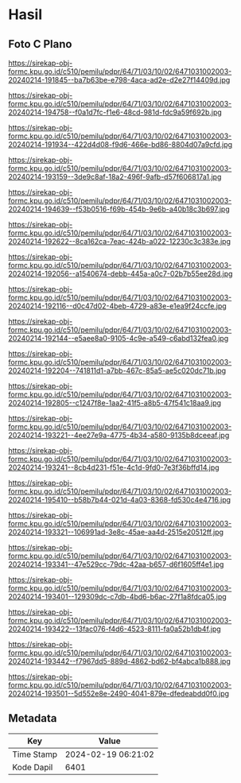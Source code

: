 # Hasil

## Foto C Plano

https://sirekap-obj-formc.kpu.go.id/c510/pemilu/pdpr/64/71/03/10/02/6471031002003-20240214-191845--ba7b63be-e798-4aca-ad2e-d2e27f14409d.jpg

https://sirekap-obj-formc.kpu.go.id/c510/pemilu/pdpr/64/71/03/10/02/6471031002003-20240214-194758--f0a1d7fc-f1e6-48cd-981d-fdc9a59f692b.jpg

https://sirekap-obj-formc.kpu.go.id/c510/pemilu/pdpr/64/71/03/10/02/6471031002003-20240214-191934--422d4d08-f9d6-466e-bd86-8804d07a9cfd.jpg

https://sirekap-obj-formc.kpu.go.id/c510/pemilu/pdpr/64/71/03/10/02/6471031002003-20240214-193159--3de9c8af-18a2-496f-9afb-d57f606817a1.jpg

https://sirekap-obj-formc.kpu.go.id/c510/pemilu/pdpr/64/71/03/10/02/6471031002003-20240214-194639--f53b0516-f69b-454b-9e6b-a40b18c3b697.jpg

https://sirekap-obj-formc.kpu.go.id/c510/pemilu/pdpr/64/71/03/10/02/6471031002003-20240214-192622--8ca162ca-7eac-424b-a022-12230c3c383e.jpg

https://sirekap-obj-formc.kpu.go.id/c510/pemilu/pdpr/64/71/03/10/02/6471031002003-20240214-192056--a1540674-debb-445a-a0c7-02b7b55ee28d.jpg

https://sirekap-obj-formc.kpu.go.id/c510/pemilu/pdpr/64/71/03/10/02/6471031002003-20240214-192116--d0c47d02-4beb-4729-a83e-e1ea9f24ccfe.jpg

https://sirekap-obj-formc.kpu.go.id/c510/pemilu/pdpr/64/71/03/10/02/6471031002003-20240214-192144--e5aee8a0-9105-4c9e-a549-c6abd132fea0.jpg

https://sirekap-obj-formc.kpu.go.id/c510/pemilu/pdpr/64/71/03/10/02/6471031002003-20240214-192204--741811d1-a7bb-467c-85a5-ae5c020dc71b.jpg

https://sirekap-obj-formc.kpu.go.id/c510/pemilu/pdpr/64/71/03/10/02/6471031002003-20240214-192805--c1247f8e-1aa2-41f5-a8b5-47f541c18aa9.jpg

https://sirekap-obj-formc.kpu.go.id/c510/pemilu/pdpr/64/71/03/10/02/6471031002003-20240214-193221--4ee27e9a-4775-4b34-a580-9135b8dceeaf.jpg

https://sirekap-obj-formc.kpu.go.id/c510/pemilu/pdpr/64/71/03/10/02/6471031002003-20240214-193241--8cb4d231-f51e-4c1d-9fd0-7e3f36bffd14.jpg

https://sirekap-obj-formc.kpu.go.id/c510/pemilu/pdpr/64/71/03/10/02/6471031002003-20240214-195410--b58b7b44-021d-4a03-8368-fd530c4e4716.jpg

https://sirekap-obj-formc.kpu.go.id/c510/pemilu/pdpr/64/71/03/10/02/6471031002003-20240214-193321--106991ad-3e8c-45ae-aa4d-2515e20512ff.jpg

https://sirekap-obj-formc.kpu.go.id/c510/pemilu/pdpr/64/71/03/10/02/6471031002003-20240214-193341--47e529cc-79dc-42aa-b657-d6f1605ff4e1.jpg

https://sirekap-obj-formc.kpu.go.id/c510/pemilu/pdpr/64/71/03/10/02/6471031002003-20240214-193401--129309dc-c7db-4bd6-b6ac-27f1a8fdca05.jpg

https://sirekap-obj-formc.kpu.go.id/c510/pemilu/pdpr/64/71/03/10/02/6471031002003-20240214-193422--13fac076-f4d6-4523-8111-fa0a52b1db4f.jpg

https://sirekap-obj-formc.kpu.go.id/c510/pemilu/pdpr/64/71/03/10/02/6471031002003-20240214-193442--f7967dd5-889d-4862-bd62-bf4abca1b888.jpg

https://sirekap-obj-formc.kpu.go.id/c510/pemilu/pdpr/64/71/03/10/02/6471031002003-20240214-193501--5d552e8e-2490-4041-879e-dfedeabdd0f0.jpg


## Metadata

| Key        | Value               |
| ---------- | ------------------- |
| Time Stamp | 2024-02-19 06:21:02 |
| Kode Dapil | 6401                |




